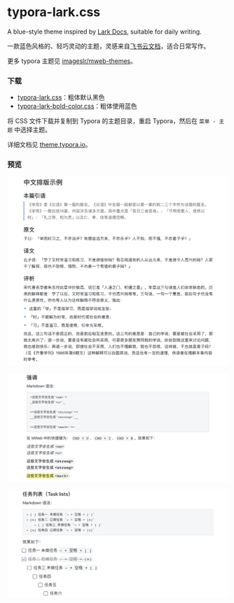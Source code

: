 # typora-lark.css

A blue-style theme inspired by [Lark Docs](https://docs.feishu.cn/docs), suitable for daily writing.

一款蓝色风格的、轻巧灵动的主题，灵感来自[飞书云文档](https://docs.feishu.cn/docs)，适合日常写作。

更多 typora 主题见 [imageslr/mweb-themes](https://github.com/imageslr/mweb-themes)。

### 下载
* [typora-lark.css](typora-lark.css)：粗体默认黑色
* [typora-lark-bold-color.css](typora-lark-bold-color.css)：粗体使用蓝色

将 CSS 文件下载并复制到 Typora 的主题目录，重启 Typora，然后在 `菜单 - 主题` 中选择主题。

详细文档见 [theme.typora.io](https://theme.typora.io/doc/Install-Theme/)。

### 预览

![image-20210623161643368](/assets/image-20210623161643368.png)

![image-20210623161803886](/assets/image-20210623161803886.png)

![image-20210623161740453](/assets/image-20210623161740453.png)
